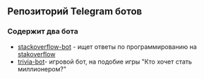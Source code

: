 ## Репозиторий Telegram ботов 

### Содержит два бота
 
- [stackoverflow-bot](../stackoverflow-bot/README.md#stackoverflow-bot---который-ищет-ответы-по-програмированию-на-сайте-stackoverflow) - ищет ответы по программированию на [stakoverflow](https://stackoverflow.com)
- [trivia-bot](../trivia-bot/README.md#игровой-бот-на-подобие-игры-кто-хочет-стать-миллионером-для-применения-полученных-знаний-на-практике)- игровой бот, на подобие игры "Кто хочет стать миллионером?" 